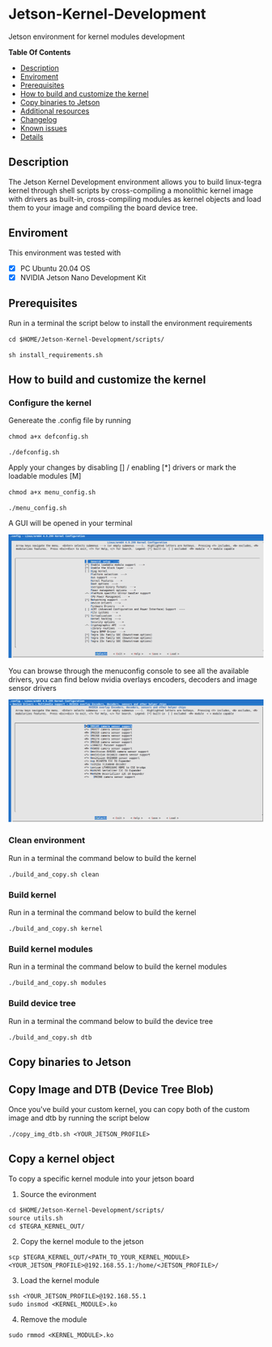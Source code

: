 # Jetson-Kernel-Development
Jetson environment for kernel modules development

**Table Of Contents**
- [Description](#description)
- [Enviroment](#enviroment)
- [Prerequisites](#prerequisites)
- [How to build and customize the kernel](#How-to-build-and-customize-the-kernel)
- [Copy binaries to Jetson](Copy-binaries-to-Jetson)
- [Additional resources](#additional-resources)
- [Changelog](#changelog)
- [Known issues](#known-issues)
- [Details](#Details)

## Description
The Jetson Kernel Development environment allows you to build linux-tegra kernel through shell scripts by cross-compiling a monolithic kernel image with drivers as built-in, cross-compiling modules as kernel objects and load them to your image and compiling the board device tree.

## Enviroment
This environment was tested with
- [x] PC Ubuntu 20.04 OS
- [x] NVIDIA Jetson Nano Development Kit 

## Prerequisites
Run in a terminal the script below to install the environment requirements

`cd $HOME/Jetson-Kernel-Development/scripts/`

`sh install_requirements.sh` 


## How to build and customize the kernel

### Configure the kernel
Genereate the .config file by running

`chmod a+x defconfig.sh`

`./defconfig.sh`

Apply your changes by disabling [] / enabling [*] drivers or mark the loadable modules [M]

`chmod a+x menu_config.sh`

`./menu_config.sh`

A GUI will be opened in your terminal

![Menuconfig image](doc/imgs/menuconfig.png)

You can browse through the menuconfig console to see all the available drivers, you can find below nvidia overlays encoders, decoders and image sensor drivers

![Menuconfig image](doc/imgs/menuconfig_nvidia_overlay.png)

### Clean environment
Run in a terminal the command below to build the kernel

`./build_and_copy.sh clean`

### Build kernel
Run in a terminal the command below to build the kernel

`./build_and_copy.sh kernel`

### Build kernel modules
Run in a terminal the command below to build the kernel modules

`./build_and_copy.sh modules`

### Build device tree
Run in a terminal the command below to build the device tree

`./build_and_copy.sh dtb`

## Copy binaries to Jetson

## Copy Image and DTB (Device Tree Blob)
Once you've build your custom kernel, you can copy both of the custom image and dtb by running the script below

`./copy_img_dtb.sh <YOUR_JETSON_PROFILE>`

## Copy a kernel object

To copy a specific kernel module into your jetson board
1. Source the evironment
```
cd $HOME/Jetson-Kernel-Development/scripts/
source utils.sh
cd $TEGRA_KERNEL_OUT/
```

2. Copy the kernel module to the jetson
```
scp $TEGRA_KERNEL_OUT/<PATH_TO_YOUR_KERNEL_MODULE> <YOUR_JETSON_PROFILE>@192.168.55.1:/home/<JETSON_PROFILE>/
```

3. Load the kernel module
```
ssh <YOUR_JETSON_PROFILE>@192.168.55.1
sudo insmod <KERNEL_MODULE>.ko
```

4. Remove the module
```
sudo rmmod <KERNEL_MODULE>.ko
```







